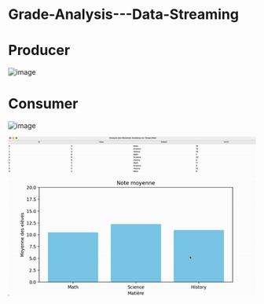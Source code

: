 # Grade-Analysis---Data-Streaming

# Producer

<img width="695" alt="image" src="https://github.com/Lalamax/Grade-Analysis---Data-Streaming/assets/20906460/d743414c-9e35-4e4d-84d8-1e873a47207d">

# Consumer

<img width="695" alt="image" src="https://github.com/Lalamax/Grade-Analysis---Data-Streaming/assets/20906460/50b6a15a-5895-4965-87b4-792920f14a4c">

![](https://github.com/Lalamax/Grade-Analysis---Data-Streaming/blob/main/APP%20test.gif)




